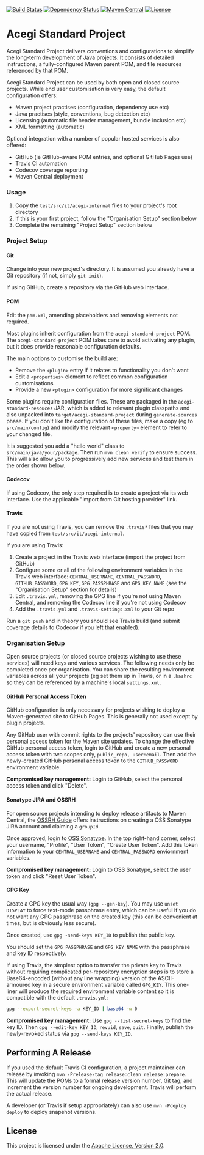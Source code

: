 [![Build Status](https://travis-ci.org/acegi/xml-format-maven-plugin.svg?branch=master)](https://travis-ci.org/acegi/acegi-standard-project)
[![Dependency Status](https://www.versioneye.com/user/projects/579705114fe918004d2bf7d2/badge.svg?style=flat-square)](https://www.versioneye.com/user/projects/579705114fe918004d2bf7d2)
[![Maven Central](https://img.shields.io/maven-central/v/au.com.acegi/acegi-standard-project.svg?maxAge=3600)](http://search.maven.org/#search%7Cga%7C1%7Cg%3A%22au.com.acegi%22%20AND%20a%3A%22acegi-standard-project%22)
[![License](https://img.shields.io/hexpm/l/plug.svg?maxAge=2592000)](http://www.apache.org/licenses/LICENSE-2.0.txt)

# Acegi Standard Project

Acegi Standard Project delivers conventions and configurations to simplify the
long-term development of Java projects. It consists of detailed instructions, a
fully-configured Maven parent POM, and file resources referenced by that POM.

Acegi Standard Project can be used by both open and closed source projects.
While end user customisation is very easy, the default configuration offers:

* Maven project practises (configuration, dependency use etc)
* Java practises (style, conventions, bug detection etc)
* Licensing (automatic file header management, bundle inclusion etc)
* XML formatting (automatic)

Optional integration with a number of popular hosted services is also offered:

* GitHub (ie GitHub-aware POM entries, and optional GitHub Pages use)
* Travis CI automation
* Codecov coverage reporting
* Maven Central deployment

### Usage

1. Copy the `test/src/it/acegi-internal` files to your project's root directory
2. If this is your first project, follow the "Organisation Setup" section below
3. Complete the remaining "Project Setup" section below

### Project Setup

#### Git

Change into your new project's directory. It is assumed you already have a
Git repository (if not, simply `git init`).

If using GitHub, create a repository via the GitHub web interface.

#### POM

Edit the `pom.xml`, amending placeholders and removing elements not required.

Most plugins inherit configuration from the `acegi-standard-project` POM. The
`acegi-standard-project` POM takes care to avoid activating any plugin, but it
does provide reasonable configuration defaults.

The main options to customise the build are:

* Remove the `<plugin>` entry if it relates to functionality you don't want
* Edit a `<properties>` element to reflect common configuration customisations
* Provide a new `<plugin>` configuration for more significant changes

Some plugins require configuration files. These are packaged in the
`acegi-standard-resouces` JAR, which is added to relevant plugin classpaths and
also unpacked into `target/acegi-standard-project` during `generate-sources`
phase. If you don't like the configuration of these files, make a copy (eg to
`src/main/config`) and modify the relevant `<property>` element to refer to your
changed file.

It is suggested you add a "hello world" class to `src/main/java/your/package`.
Then run `mvn clean verify` to ensure success. This will also allow you to
progressively add new services and test them in the order shown below.

#### Codecov

If using Codecov, the only step required is to create a project via its web
interface. Use the applicable "import from Git hosting provider" link.

#### Travis

If you are not using Travis, you can remove the `.travis*` files that you may
have copied from `test/src/it/acegi-internal`.

If you are using Travis:

1. Create a project in the Travis web interface (import the project from GitHub)
2. Configure some or all of the following environment variables in the Travis
   web interface: `CENTRAL_USERNAME`, `CENTRAL_PASSWORD`, `GITHUB_PASSWORD`,
   `GPG_KEY`, `GPG_PASSPHRASE` and `GPG_KEY_NAME` (see the "Organisation Setup"
   section for details)
3. Edit `.travis.yml`, removing the GPG line if you're not using Maven Central,
   and removing the Codecov line if you're not using Codecov
4. Add the `.travis.yml` and `.travis-settings.xml` to your Git repo

Run a `git push` and in theory you should see Travis build (and submit coverage
details to Codecov if you left that enabled).

### Organisation Setup

Open source projects (or closed source projects wishing to use these services)
will need keys and various services. The following needs only be completed once
per organisation. You can share the resulting environment variables across all
your projects (eg set them up in Travis, or in a `.bashrc` so they can be
referenced by a machine's local `settings.xml`.

#### GitHub Personal Access Token

GitHub configuration is only necessary for projects wishing to deploy a
Maven-generated site to GitHub Pages. This is generally not used except by
plugin projects.

Any GitHub user with commit rights to the projects' repository can use their
personal access token for the Maven site updates. To change the effective GitHub
personal access token, login to GitHub and create a new personal access token
with two scopes only, `public_repo, user:email`. Then add the newly-created
GitHub personal access token to the `GITHUB_PASSWORD` environment variable.

**Compromised key management:** Login to GitHub, select the personal access
token and click "Delete".

#### Sonatype JIRA and OSSRH

For open source projects intending to deploy release artifacts to Maven Central,
the [OSSRH Guide](http://central.sonatype.org/pages/ossrh-guide.html) offers
instructions on creating a OSS Sonatype JIRA account and claiming a `groupId`.

Once approved, login to [OSS Sonatype](https://oss.sonatype.org/). In the top
right-hand corner, select your username, "Profile", "User Token", "Create User
Token". Add this token information to your `CENTRAL_USERNAME` and
`CENTRAL_PASSWORD` enviornment variables.

**Compromised key management:** Login to OSS Sonatype, select the user token and
click "Reset User Token".

#### GPG Key

Create a GPG key the usual way (`gpg --gen-key`). You may use `unset DISPLAY`
to force text-mode passphrase entry, which can be useful if you do not want any
GPG passphrase on the created key (this can be convenient at times, but is
obviously less secure).

Once created, use `gpg -send-keys KEY_ID` to publish the public key.

You should set the `GPG_PASSPHRASE` and `GPG_KEY_NAME` with the passphrase and
key ID respectively.

If using Travis, the simplest option to transfer the private key to Travis
without requiring complicated per-repository encryption steps is to store a
Base64-encoded (without any line wrapping) version of the ASCII-armoured key in
a secure environment variable called `GPG_KEY`. This one-liner will produce the
required environment variable content so it is compatible with the default
`.travis.yml`:

``` bash
gpg --export-secret-keys -a KEY_ID | base64 -w 0
```

**Compromised key management:** Use `gpg --list-secret-keys` to find the key ID.
Then `gpg --edit-key KEY_ID`, `revuid`, `save`, `quit`. Finally, publish the
newly-revoked status via `gpg --send-keys KEY_ID`.

## Performing A Release

If you used the default Travis CI configuration, a project maintainer can
release by invoking `mvn -Prelease-tag release:clean release:prepare`. This will
update the POMs to a formal release version number, Git tag, and increment the
version number for ongoing development. Travis will perform the actual release.

A developer (or Travis if setup appropriately) can also use
`mvn -Pdeploy deploy` to deploy snapshot versions.

## License

This project is licensed under the
[Apache License, Version 2.0](http://www.apache.org/licenses/LICENSE-2.0.html).
